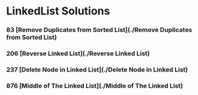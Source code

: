 # LinkedList Solutions
### 83 [Remove Duplicates from Sorted List](./Remove Duplicates from Sorted List)
### 206 [Reverse Linked List](./Reverse Linked List)
### 237 [Delete Node in Linked List](./Delete Node in Linked List)
### 876 [Middle of The Linked List](./Middle of The Linked List)
